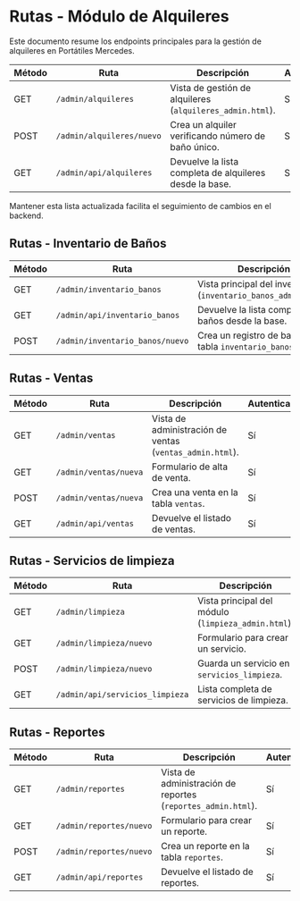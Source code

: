 # Rutas - Módulo de Alquileres

Este documento resume los endpoints principales para la gestión de alquileres en Portátiles Mercedes.

| Método | Ruta | Descripción | Autenticación |
|--------|------|-------------|---------------|
| GET | `/admin/alquileres` | Vista de gestión de alquileres (`alquileres_admin.html`). | Sí |
| POST | `/admin/alquileres/nuevo` | Crea un alquiler verificando número de baño único. | Sí |
| GET | `/admin/api/alquileres` | Devuelve la lista completa de alquileres desde la base. | Sí |

Mantener esta lista actualizada facilita el seguimiento de cambios en el backend.

## Rutas - Inventario de Baños

| Método | Ruta | Descripción | Autenticación |
|--------|------|-------------|---------------|
| GET | `/admin/inventario_banos` | Vista principal del inventario (`inventario_banos_admin.html`). | Sí |
| GET | `/admin/api/inventario_banos` | Devuelve la lista completa de baños desde la base. | Sí |
| POST | `/admin/inventario_banos/nuevo` | Crea un registro de baño en la tabla `inventario_banos`. | Sí |

## Rutas - Ventas

| Método | Ruta | Descripción | Autenticación |
|--------|------|-------------|---------------|
| GET | `/admin/ventas` | Vista de administración de ventas (`ventas_admin.html`). | Sí |
| GET | `/admin/ventas/nueva` | Formulario de alta de venta. | Sí |
| POST | `/admin/ventas/nueva` | Crea una venta en la tabla `ventas`. | Sí |
| GET | `/admin/api/ventas` | Devuelve el listado de ventas. | Sí |

## Rutas - Servicios de limpieza

| Método | Ruta | Descripción | Autenticación |
|--------|------|-------------|---------------|
| GET | `/admin/limpieza` | Vista principal del módulo (`limpieza_admin.html`). | Sí |
| GET | `/admin/limpieza/nuevo` | Formulario para crear un servicio. | Sí |
| POST | `/admin/limpieza/nuevo` | Guarda un servicio en `servicios_limpieza`. | Sí |
| GET | `/admin/api/servicios_limpieza` | Lista completa de servicios de limpieza. | Sí |

## Rutas - Reportes

| Método | Ruta | Descripción | Autenticación |
|--------|------|-------------|---------------|
| GET | `/admin/reportes` | Vista de administración de reportes (`reportes_admin.html`). | Sí |
| GET | `/admin/reportes/nuevo` | Formulario para crear un reporte. | Sí |
| POST | `/admin/reportes/nuevo` | Crea un reporte en la tabla `reportes`. | Sí |
| GET | `/admin/api/reportes` | Devuelve el listado de reportes. | Sí |
